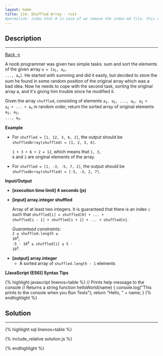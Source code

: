 ```yaml
---
layout: home
title: 114. Shuffled Array - rust
#permalink: index.html # in case of we remove the index.md file, this doc will be the index page
---
```


<div class="row">
<div class="columnStmt" markdown="1">

## Description

---

[Back -> ](../README.md)

A noob programmer was given two simple tasks: sum and sort the elements of the given array
<code>a = [a<sub>1</sub>, a<sub>2</sub>, ..., a<sub>n</sub>]</code>. He started with summing and did it easily, but decided to store the sum he found in some random position of the original array which was a bad idea. Now he needs to cope with the second task, sorting the original array a, and it's giving him trouble since he modified it.

Given the array <code>shuffled</code>, consisting of elements <code>a<sub>1</sub>, a<sub>2</sub>, ..., a<sub>n</sub>, a<sub>1</sub> + a<sub>2</sub> + ... + a<sub>n</sub></code> in random order, return the sorted array of original elements <code>a<sub>1</sub>, a<sub>2</sub>, ..., a<sub>n</sub></code>.

**Example**

- For <code>shuffled = [1, 12, 3, 6, 2]</code>, the output should be<br>
  <code>shuffledArray(shuffled) = [1, 2, 3, 6]</code>.

  <code>1 + 3 + 6 + 2 = 12</code>, which means that <code>1, 3, 6</code> and <code>2</code> are original elements of the array.

- For <code>shuffled = [1, -3, -5, 7, 2]</code>, the output should be<br>
  <code>shuffledArray(shuffled) = [-5, -3, 2, 7]</code>.

**Input/Output**

- **[execution time limit] 4 seconds (js)**

- **[input] array.integer shuffled**

  Array of at least two integers. It is guaranteed that there is an index <code>i</code> such that <code>shuffled[i] = shuffled[0] + ... + shuffled[i - 1] + shuffled[i + 1] + ... + shuffled[n]</code>.

  _Guaranteed constraints:_<br>
  <code>2 ≤ shuffled.length ≤ 10<sup>4</sup></code>,<br>
  <code>-5 · 10<sup>4</sup> ≤ shuffled[i] ≤ 5 · 10<sup>4</sup></code>.

* **[output] array.integer**
  - A sorted array of <code>shuffled.length - 1</code> elements

**[JavaScript (ES6)] Syntax Tips**

{% highlight javascript linenos=table %}
// Prints help message to the console
// Returns a string
function helloWorld(name) {
console.log("This prints to the console when you Run Tests");
return "Hello, " + name;
}
{% endhighlight %}

</div>
<div class="columnSol" markdown="1">

## Solution

---

{% highlight sql linenos=table %}

{% include_relative solution.js %}

{% endhighlight %}

</div>
</div>
